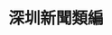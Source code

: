 ---
lang: zh-Hant
title: 深圳新聞類編
tagline: 
home: true
heroImage: /fig/logo.svg
footer: Archive Centre @ SUSTech
---